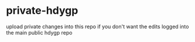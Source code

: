 # private-hdygp

upload private changes into this repo if you don't want the edits logged into the main public hdygp repo
